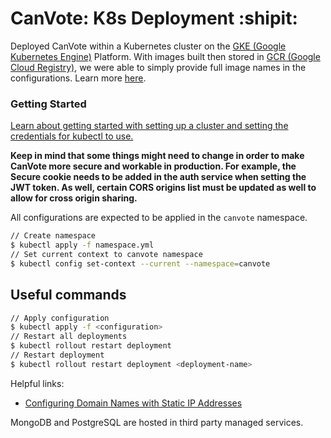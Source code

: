 # CanVote: K8s Deployment :shipit:

Deployed CanVote within a Kubernetes cluster on the [GKE (Google Kubernetes Engine)](https://cloud.google.com/kubernetes-engine) Platform. With images built then stored in [GCR (Google Cloud Registry)](https://cloud.google.com/container-registry), we were able to simply provide full image names in the configurations. Learn more [here](https://kubernetes.io/docs/concepts/containers/images/).

### Getting Started

[Learn about getting started with setting up a cluster and setting the credentials for kubectl to use.](https://cloud.google.com/kubernetes-engine/docs/quickstart)

**Keep in mind that some things might need to change in order to make CanVote more secure and workable in production. For example, the Secure cookie needs to be added in the auth service when setting the JWT token. As well, certain CORS origins list must be updated as well to allow for cross origin sharing.**

All configurations are expected to be applied in the `canvote` namespace.
```bash
// Create namespace
$ kubectl apply -f namespace.yml
// Set current context to canvote namespace
$ kubectl config set-context --current --namespace=canvote
```

## Useful commands

```bash
// Apply configuration
$ kubectl apply -f <configuration>
// Restart all deployments
$ kubectl rollout restart deployment
// Restart deployment
$ kubectl rollout restart deployment <deployment-name>
```

Helpful links:
- [Configuring Domain Names with Static IP Addresses
](https://cloud.google.com/kubernetes-engine/docs/tutorials/configuring-domain-name-static-ip)

MongoDB and PostgreSQL are hosted in third party managed services.
